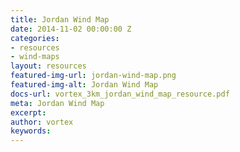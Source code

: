 ```yaml
---
title: Jordan Wind Map
date: 2014-11-02 00:00:00 Z
categories:
- resources
- wind-maps
layout: resources
featured-img-url: jordan-wind-map.png
featured-img-alt: Jordan Wind Map
docs-url: vortex_3km_jordan_wind_map_resource.pdf
meta: Jordan Wind Map
excerpt: 
author: vortex
keywords: 
---
```


